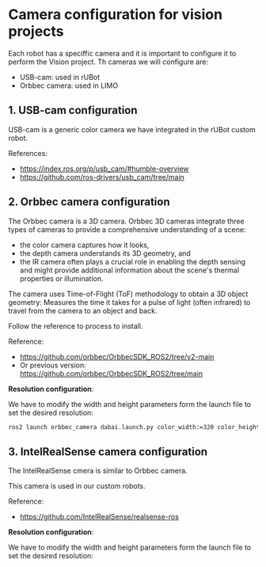 # **Camera configuration for vision projects**

Each robot has a speciffic camera and it is important to configure it to perform the Vision project. Th cameras we will configure are:
- USB-cam: used in rUBot
- Orbbec camera: used in LIMO


## **1. USB-cam configuration**

USB-cam is a generic color camera we have integrated in the rUBot custom robot.

References:
- https://index.ros.org/p/usb_cam/#humble-overview
- https://github.com/ros-drivers/usb_cam/tree/main

## **2. Orbbec camera configuration**

The Orbbec camera is a 3D camera.
Orbbec 3D cameras integrate three types of cameras to provide a comprehensive understanding of a scene: 
- the color camera captures how it looks, 
- the depth camera understands its 3D geometry, and 
- the IR camera often plays a crucial role in enabling the depth sensing and might provide additional information about the scene's thermal properties or illumination.

The camera uses Time-of-Flight (ToF) methodology to obtain a 3D object geometry: Measures the time it takes for a pulse of light (often infrared) to travel from the camera to an object and back.

Follow the reference to process to install.

Reference:
- https://github.com/orbbec/OrbbecSDK_ROS2/tree/v2-main
- Or previous version: https://github.com/orbbec/OrbbecSDK_ROS2/tree/main

**Resolution configuration**:

We have to modify the width and height parameters form the launch file to set the desired resolution:
````bash
ros2 launch orbbec_camera dabai.launch.py color_width:=320 color_height:=240 depth_width:=320 depth_height:=240 ir_width:=320 ir_height:=240
````

## **3. IntelRealSense camera configuration**

The IntelRealSense cmera is similar to Orbbec camera.

This camera is used in our custom robots.

Reference:
- https://github.com/IntelRealSense/realsense-ros

**Resolution configuration**:

We have to modify the width and height parameters form the launch file to set the desired resolution:
